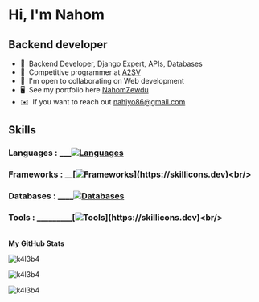 Hi, I'm Nahom
===================================================================================
 
Backend developer
----------------------

* 🧠  Backend Developer, Django Expert, APIs, Databases
* 🧠  Competitive programmer at [A2SV]((https://a2sv.org/)/)
* 🤝  I'm open to collaborating on Web development  
* 🖥️  See my portfolio here [NahomZewdu](http://https://effulgent-nougat-2ebfe5.netlify.app/)
* ✉️  If you want to reach out [nahiyo86@gmail.com](mailto:nahiyo86@gmail.com)
 
## Skills

### Languages : ___[![Languages](https://skillicons.dev/icons?i=py,go,js)](https://skillicons.dev)<br/>
### Frameworks : __[![Frameworks](https://skillicons.dev/icons?i=django,flask,nodejs,firebase,fastapi,)](https://skillicons.dev)<br/>
### Databases : ____[![Databases](https://skillicons.dev/icons?i=postgres,mysql,mongodb)](https://skillicons.dev)<br/>
### Tools : _________[![Tools](https://skillicons.dev/icons?i=docker,redis,git,heroku,netlify,npm,postman,)](https://skillicons.dev)<br/>
<br/>
<b>My GitHub Stats</b>
<p><img align="left" src="https://github-readme-stats.vercel.app/api/top-langs?username=Nahi-shady&show_icons=true&locale=en&langs_count=10&count_private=true&theme=radical" alt="k4l3b4" /></p>
<br/>

<p><img align="center" src="https://github-readme-stats.vercel.app/api?username=Nahi-shady&show_icons=true&locale=en&count_private=true&theme=radical" alt="k4l3b4" /></p>
<p><img align="center" src="https://github-readme-streak-stats.herokuapp.com?user=Nahi-shady&theme=radical&hide_border=true" alt="k4l3b4" /></p>
